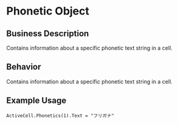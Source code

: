 # Phonetic Object

## Business Description
Contains information about a specific phonetic text string in a cell.

## Behavior
Contains information about a specific phonetic text string in a cell.

## Example Usage
```vba
ActiveCell.Phonetics(1).Text = "フリガナ"
```